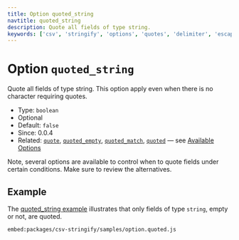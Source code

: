```yaml
---
title: Option quoted_string
navtitle: quoted_string
description: Quote all fields of type string.
keywords: ['csv', 'stringify', 'options', 'quotes', 'delimiter', 'escape', 'string']
---
```


# Option `quoted_string`

Quote all fields of type string. This option apply even when there is no character requiring quotes.

* Type: `boolean`
* Optional
* Default: `false`
* Since: 0.0.4
* Related: [`quote`](/stringify/options/quote/), [`quoted_empty`](/stringify/options/quoted_empty/), [`quoted_match`](/stringify/options/quoted_match/), [`quoted`](/stringify/options/quoted/)  &mdash; see [Available Options](/stringify/options/#available-options)

Note, several options are available to control when to quote fields under certain conditions. Make sure to review the alternatives.

## Example

The [quoted_string example](https://github.com/adaltas/node-csv/blob/master/packages/csv-stringify/samples/option.quoted.js) illustrates that only fields of type `string`, empty or not, are quoted.

`embed:packages/csv-stringify/samples/option.quoted.js`
